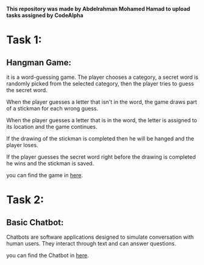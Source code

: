 **This repository  was made by Abdelrahman Mohamed Hamad to upload tasks assigned by CodeAlpha**

# Task 1:
## Hangman Game:

it is a word-guessing game.
The player chooses a category, a secret word is randomly picked from the selected category,
then the player tries to guess the secret word. 

When the player guesses a letter that isn't in the word, 
the game draws part of a stickman for each wrong guess.

When the player guesses a letter that is in the word,
the letter is assigned to its location and the game continues.

If the drawing of the stickman is completed then he will be hanged and the player loses.

If the player guesses the secret word right before the drawing is completed he wins and the stickman is saved.

you can find the game in [here](./Task1_HangmanGame_Final_Version%20v.1.6.7).

# Task 2:
## Basic Chatbot:

Chatbots are software applications designed to simulate conversation with human users.
They interact through text and can answer questions.


you can find the Chatbot in [here](./Task2_BasicChatbot_Final_Version%20v.2.2.6).